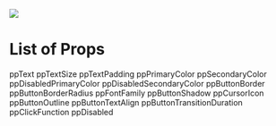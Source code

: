 ![](Button_Preview.gif)

# List of Props
ppText
ppTextSize
ppTextPadding
ppPrimaryColor
ppSecondaryColor
ppDisabledPrimaryColor
ppDisabledSecondaryColor
ppButtonBorder
ppButtonBorderRadius
ppFontFamily
ppButtonShadow
ppCursorIcon
ppButtonOutline
ppButtonTextAlign
ppButtonTransitionDuration
ppClickFunction
ppDisabled
